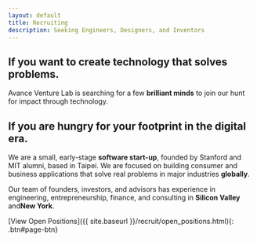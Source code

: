 ```yaml
---
layout: default
title: Recruiting
description: Seeking Engineers, Designers, and Inventors
---
```


## If you want to create technology that solves problems.

Avance Venture Lab is searching for a few **brilliant minds** to join our hunt for impact through technology.

## If you are hungry for your footprint in the digital era.

We are a small, early-stage **software start-up**, founded by Stanford and MIT alumni, based in Taipei. We are focused on building consumer and business applications that solve real problems in major industries **globally**.

Our team of founders, investors, and advisors has experience in engineering, entrepreneurship, finance, and consulting in **Silicon Valley** and**New York**.

[View Open Positions]({{ site.baseurl }}/recruit/open_positions.html){: .btn#page-btn}